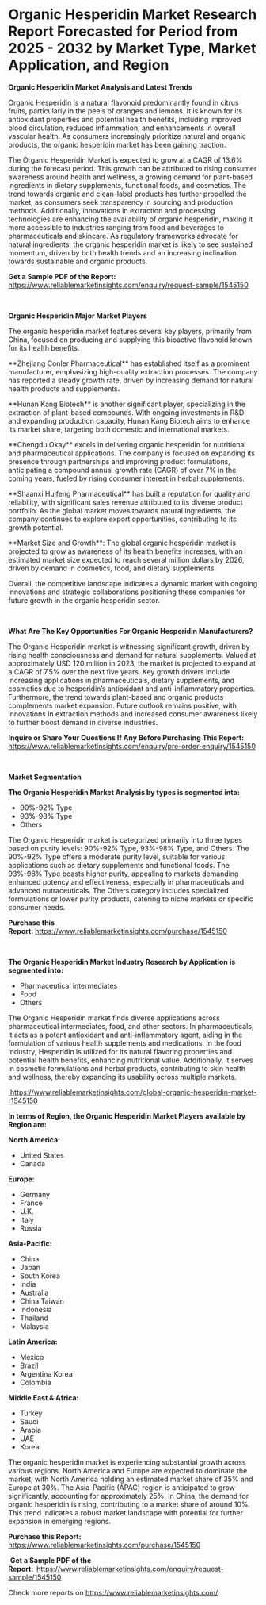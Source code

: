 <p><h1>Organic Hesperidin Market Research Report Forecasted for Period from 2025 -  2032 by Market Type, Market Application, and Region</h1></p><p><strong>Organic Hesperidin Market Analysis and Latest Trends</strong></p>
<p><p>Organic Hesperidin is a natural flavonoid predominantly found in citrus fruits, particularly in the peels of oranges and lemons. It is known for its antioxidant properties and potential health benefits, including improved blood circulation, reduced inflammation, and enhancements in overall vascular health. As consumers increasingly prioritize natural and organic products, the organic hesperidin market has been gaining traction.</p><p>The Organic Hesperidin Market is expected to grow at a CAGR of 13.6% during the forecast period. This growth can be attributed to rising consumer awareness around health and wellness, a growing demand for plant-based ingredients in dietary supplements, functional foods, and cosmetics. The trend towards organic and clean-label products has further propelled the market, as consumers seek transparency in sourcing and production methods. Additionally, innovations in extraction and processing technologies are enhancing the availability of organic hesperidin, making it more accessible to industries ranging from food and beverages to pharmaceuticals and skincare. As regulatory frameworks advocate for natural ingredients, the organic hesperidin market is likely to see sustained momentum, driven by both health trends and an increasing inclination towards sustainable and organic products.</p></p>
<p><strong>Get a Sample PDF of the Report:&nbsp;</strong> <a href="https://www.reliablemarketinsights.com/enquiry/request-sample/1545150?utm_campaign=1937&utm_medium=2&utm_source=Github&utm_content=ia&utm_term=15022025&utm_id=organic-hesperidin">https://www.reliablemarketinsights.com/enquiry/request-sample/1545150</a></p>
<p>&nbsp;</p>
<p><strong>Organic Hesperidin Major Market Players</strong></p>
<p><p>The organic hesperidin market features several key players, primarily from China, focused on producing and supplying this bioactive flavonoid known for its health benefits. </p><p>**Zhejiang Conler Pharmaceutical** has established itself as a prominent manufacturer, emphasizing high-quality extraction processes. The company has reported a steady growth rate, driven by increasing demand for natural health products and supplements. </p><p>**Hunan Kang Biotech** is another significant player, specializing in the extraction of plant-based compounds. With ongoing investments in R&D and expanding production capacity, Hunan Kang Biotech aims to enhance its market share, targeting both domestic and international markets.</p><p>**Chengdu Okay** excels in delivering organic hesperidin for nutritional and pharmaceutical applications. The company is focused on expanding its presence through partnerships and improving product formulations, anticipating a compound annual growth rate (CAGR) of over 7% in the coming years, fueled by rising consumer interest in herbal supplements.</p><p>**Shaanxi Huifeng Pharmaceutical** has built a reputation for quality and reliability, with significant sales revenue attributed to its diverse product portfolio. As the global market moves towards natural ingredients, the company continues to explore export opportunities, contributing to its growth potential.</p><p>**Market Size and Growth**: The global organic hesperidin market is projected to grow as awareness of its health benefits increases, with an estimated market size expected to reach several million dollars by 2026, driven by demand in cosmetics, food, and dietary supplements.</p><p>Overall, the competitive landscape indicates a dynamic market with ongoing innovations and strategic collaborations positioning these companies for future growth in the organic hesperidin sector.</p></p>
<p>&nbsp;</p>
<p><strong>What Are The Key Opportunities For Organic Hesperidin Manufacturers?</strong></p>
<p><p>The Organic Hesperidin market is witnessing significant growth, driven by rising health consciousness and demand for natural supplements. Valued at approximately USD 120 million in 2023, the market is projected to expand at a CAGR of 7.5% over the next five years. Key growth drivers include increasing applications in pharmaceuticals, dietary supplements, and cosmetics due to hesperidin’s antioxidant and anti-inflammatory properties. Furthermore, the trend towards plant-based and organic products complements market expansion. Future outlook remains positive, with innovations in extraction methods and increased consumer awareness likely to further boost demand in diverse industries.</p></p>
<p><strong>Inquire or Share Your Questions If Any Before Purchasing This Report:</strong> <a href="https://www.reliablemarketinsights.com/enquiry/pre-order-enquiry/1545150?utm_campaign=1937&utm_medium=2&utm_source=Github&utm_content=ia&utm_term=15022025&utm_id=organic-hesperidin">https://www.reliablemarketinsights.com/enquiry/pre-order-enquiry/1545150</a></p>
<p>&nbsp;</p>
<p><strong>Market Segmentation</strong></p>
<p><strong>The Organic Hesperidin Market Analysis by types is segmented into:</strong></p>
<p><ul><li>90%-92% Type</li><li>93%-98% Type</li><li>Others</li></ul></p>
<p><p>The Organic Hesperidin market is categorized primarily into three types based on purity levels: 90%-92% Type, 93%-98% Type, and Others. The 90%-92% Type offers a moderate purity level, suitable for various applications such as dietary supplements and functional foods. The 93%-98% Type boasts higher purity, appealing to markets demanding enhanced potency and effectiveness, especially in pharmaceuticals and advanced nutraceuticals. The Others category includes specialized formulations or lower purity products, catering to niche markets or specific consumer needs.</p></p>
<p><strong>Purchase this Report:&nbsp;</strong><a href="https://www.reliablemarketinsights.com/purchase/1545150?utm_campaign=1937&utm_medium=2&utm_source=Github&utm_content=ia&utm_term=15022025&utm_id=organic-hesperidin">https://www.reliablemarketinsights.com/purchase/1545150</a></p>
<p>&nbsp;</p>
<p><strong>The Organic Hesperidin Market Industry Research by Application is segmented into:</strong></p>
<p><ul><li>Pharmaceutical intermediates</li><li>Food</li><li>Others</li></ul></p>
<p><p>The Organic Hesperidin market finds diverse applications across pharmaceutical intermediates, food, and other sectors. In pharmaceuticals, it acts as a potent antioxidant and anti-inflammatory agent, aiding in the formulation of various health supplements and medications. In the food industry, Hesperidin is utilized for its natural flavoring properties and potential health benefits, enhancing nutritional value. Additionally, it serves in cosmetic formulations and herbal products, contributing to skin health and wellness, thereby expanding its usability across multiple markets.</p></p>
<p><a href="https://www.reliablemarketinsights.com/global-organic-hesperidin-market-r1545150?utm_campaign=1937&utm_medium=2&utm_source=Github&utm_content=ia&utm_term=15022025&utm_id=organic-hesperidin">&nbsp;https://www.reliablemarketinsights.com/global-organic-hesperidin-market-r1545150</a></p>
<p><strong>In terms of Region, the Organic Hesperidin Market Players available by Region are:</strong></p>
<p>
    <p> <strong> North America: </strong>
        <ul>
            <li>United States</li>
            <li>Canada</li>
        </ul>
        </p> 
    <p> <strong> Europe: </strong>
        <ul>
            <li>Germany</li>
            <li>France</li>
            <li>U.K.</li>
            <li>Italy</li>
            <li>Russia</li>
        </ul>
        </p> 
    <p> <strong> Asia-Pacific: </strong>
        <ul>
            <li>China</li>
            <li>Japan</li>
            <li>South Korea</li>
            <li>India</li>
            <li>Australia</li>
            <li>China Taiwan</li>
            <li>Indonesia</li>
            <li>Thailand</li>
            <li>Malaysia</li>
        </ul>
        </p> 
    <p> <strong> Latin America: </strong>
        <ul>
            <li>Mexico</li>
            <li>Brazil</li>
            <li>Argentina Korea</li>
            <li>Colombia</li>
        </ul>
        </p> 
    <p> <strong> Middle East & Africa: </strong>
        <ul>
            <li>Turkey</li>
            <li>Saudi</li>
            <li>Arabia</li>
            <li>UAE</li>
            <li>Korea</li>
        </ul>
    </p>
    </p>
<p><p>The organic hesperidin market is experiencing substantial growth across various regions. North America and Europe are expected to dominate the market, with North America holding an estimated market share of 35% and Europe at 30%. The Asia-Pacific (APAC) region is anticipated to grow significantly, accounting for approximately 25%. In China, the demand for organic hesperidin is rising, contributing to a market share of around 10%. This trend indicates a robust market landscape with potential for further expansion in emerging regions.</p></p>
<p><strong>Purchase this Report: </strong><a href="https://www.reliablemarketinsights.com/purchase/1545150?utm_campaign=1937&utm_medium=2&utm_source=Github&utm_content=ia&utm_term=15022025&utm_id=organic-hesperidin">https://www.reliablemarketinsights.com/purchase/1545150</a></p>
<p>&nbsp;<strong>Get a Sample PDF of the Report:&nbsp;&nbsp;</strong><a href="https://www.reliablemarketinsights.com/enquiry/request-sample/1545150?utm_campaign=1937&utm_medium=2&utm_source=Github&utm_content=ia&utm_term=15022025&utm_id=organic-hesperidin">https://www.reliablemarketinsights.com/enquiry/request-sample/1545150</a></p>
<p><strong></strong></p>
<p>Check more reports on <a href="https://www.reliablemarketinsights.com/?utm_campaign=1937&utm_medium=2&utm_source=Github&utm_content=ia&utm_term=15022025&utm_id=organic-hesperidin">https://www.reliablemarketinsights.com/</a></p>